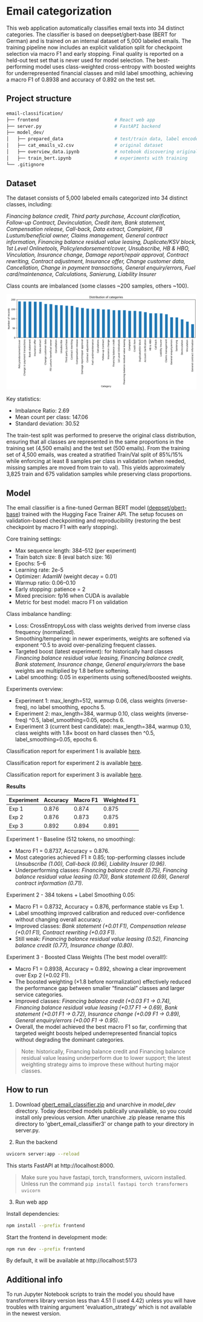 # Email categorization

This web application automatically classifies email texts into 34 distinct categories. The classifier is based on deepset/gbert-base (BERT for German) and is trained on an internal dataset of 5,000 labeled emails.
The training pipeline now includes an explicit validation split for checkpoint selection via macro F1 and early stopping. Final quality is reported on a held-out test set that is never used for model selection.
The best-performing model uses class-weighted cross-entropy with boosted weights for underrepresented financial classes and mild label smoothing, achieving a macro F1 of 0.8938 and accuracy of 0.892 on the test set.

## Project structure

``` bash
email-classification/
├── frontend                            # React web app
├── server.py                           # FastAPI backend
├── model_dev/
│   ├── prepared_data                   # test/train data, label encoder
│   ├── cat_emails_v2.csv               # original dataset
│   ├── overview_data.ipynb             # notebook discovering original dataset
│   ├── train_bert.ipynb                # experiments with training
└── .gitignore
```

## Dataset
The dataset consists of 5,000 labeled emails categorized into 34 distinct classes, including:

*Financing balance credit, Third party purchase, Account clarification, Follow-up Contract, Devinculation, Credit item, Bank statement, Compensation release, Call-back, Data extract, Complaint, FB Lustum/beneficial owner, Claims management, General contract information, Financing balance residual value leasing, Duplicate/KSV block, 1st Level Onlinetools, Policy/endorsement/cover, Unsubscribe, HB & HBO, Vinculation, Insurance change, Damage report/repair approval, Contract rewriting, Contract adjustment, Insurance offer, Change customer data, Cancellation, Change in payment transactions, General enquiry/errors, Fuel card/maintenance, Calculations, Sanierung, Liability Insurer*

Class counts are imbalanced (some classes ~200 samples, others ~100).

![There should be distribution histogram](srcForREADME/cat_distribution.png)

Key statistics:
- Imbalance Ratio: 2.69
- Mean count per class: 147.06
- Standard deviation: 30.52



The train-test split was performed to preserve the original class distribution, ensuring that all classes are represented in the same proportions in the training set (4,500 emails) and the test set (500 emails). 
From the training set of 4,500 emails, was created a stratified Train/Val split of 85%/15% while enforcing at least 8 samples per class in validation (when needed, missing samples are moved from train to val). This yields approximately 3,825 train and 675 validation samples while preserving class proportions.

## Model

The email classifier is a fine-tuned German BERT model ([deepset/gbert-base](https://huggingface.co/deepset/gbert-base)) trained with the Hugging Face Trainer API. The setup focuses on validation-based checkpointing and reproducibility (restoring the best checkpoint by macro F1 with early stopping).

Core training settings:
- Max sequence length: 384–512 (per experiment)
- Train batch size: 8 (eval batch size: 16)
- Epochs: 5–6
- Learning rate: 2e-5
- Optimizer: AdamW (weight decay = 0.01)
- Warmup ratio: 0.06–0.10
- Early stopping: patience = 2
- Mixed precision: fp16 when CUDA is available
- Metric for best model: macro F1 on validation

Class imbalance handling:
- Loss: CrossEntropyLoss with class weights derived from inverse class frequency (normalized).
- Smoothing/tempering: in newer experiments, weights are softened via exponent ^0.5 to avoid over-penalizing frequent classes.
- Targeted boost (latest experiment): for historically hard classes
*Financing balance residual value leasing, Financing balance credit, Bank statement, Insurance change, General enquiry/errors*
the base weights are multiplied by 1.8 before softening.
- Label smoothing: 0.05 in experiments using softened/boosted weights.

Experiments overview:
- Experiment 1: max_length=512, warmup 0.06, class weights (inverse-freq), no label smoothing, epochs 5.
- Experiment 2: max_length=384, warmup 0.10, class weights (inverse-freq) ^0.5, label_smoothing=0.05, epochs 6.
- Experiment 3 (current best candidate): max_length=384, warmup 0.10, class weights with 1.8× boost on hard classes then ^0.5, label_smoothing=0.05, epochs 6.

Classification report for experiment 1 is available [here](model_dev/gbert_email_classifier2/test_classification_report.txt).

Classification report for experiment 2 is available [here](model_dev/gbert_email_classifier3/test_classification_report.txt).

Classification report for experiment 3 is available [here](model_dev/gbert_email_classifier4/test_classification_report.txt).

**Results**

| Experiment | Accuracy | Macro F1 | Weighted F1 |
|------------|----------|----------|-------------|
| Exp 1      | 0.876    | 0.874    | 0.875       |
| Exp 2      | 0.876    | 0.873    | 0.875       |
| Exp 3      | 0.892    | 0.894    | 0.891       |

Experiment 1 - Baseline (512 tokens, no smoothing):
- Macro F1 = 0.8737, Accuracy = 0.876.
- Most categories achieved F1 ≥ 0.85; top-performing classes include *Unsubscribe (1.00), Call-back (0.96), Liability Insurer (0.96)*.
- Underperforming classes: *Financing balance credit (0.75), Financing balance residual value leasing (0.70), Bank statement (0.69), General contract information (0.71)*.

Experiment 2 - 384 tokens + Label Smoothing 0.05:
- Macro F1 = 0.8732, Accuracy = 0.876, performance stable vs Exp 1.
- Label smoothing improved calibration and reduced over-confidence without changing overall accuracy.
- Improved classes: *Bank statement (+0.01 F1), Compensation release (+0.01 F1), Contract rewriting (+0.03 F1)*.
- Still weak: *Financing balance residual value leasing (0.52), Financing balance credit (0.77), Insurance change (0.80)*.

Experiment 3 - Boosted Class Weights (The best model overall!):
- Macro F1 = 0.8938, Accuracy = 0.892, showing a clear improvement over Exp 2 (+0.02 F1).
- The boosted weighting (×1.8 before normalization) effectively reduced the performance gap between smaller “financial” classes and larger service categories.
- Improved classes: *Financing balance credit (+0.03 F1 → 0.74), Financing balance residual value leasing (+0.17 F1 → 0.69), Bank statement (+0.01 F1 → 0.72), Insurance change (+0.09 F1 → 0.89), General enquiry/errors (+0.00 F1 → 0.95)*.
- Overall, the model achieved the best macro F1 so far, confirming that targeted weight boosts helped underrepresented financial topics without degrading the dominant categories.  

> Note: historically, Financing balance credit and Financing balance residual value leasing underperform due to lower support; the latest weighting strategy aims to improve these without hurting major classes.

## How to run

1. Download [gbert_email_classifier.zip](https://drive.google.com/file/d/1VWfrqYZ4kSm8PJ6EfwRZXlRmUHX9KV5y/view?usp=share_link) and unarchive in *model_dev* directory. Today described models publically unavailable, so you could install only previous version. After unarchive .zip please rename this directory to 'gbert_email_classifier3' or change path to your directory in server.py.

2. Run the backend

``` bash
uvicorn server:app --reload
```

This starts FastAPI at http://localhost:8000.

> Make sure you have fastapi, torch, transformers, uvicorn installed. Unless run the command ```pip install fastapi torch transformers uvicorn```

3. Run web app

Install dependencies:

```bash
npm install --prefix frontend
```

Start the frontend in development mode:

```bash
npm run dev --prefix frontend
```

By default, it will be available at http://localhost:5173

## Additional info

To run Jupyter Notebook scripts to train the model you should have transformers library version less than 4.51 (I used 4.42) unless you will have troubles with training argument 'evaluation_strategy' which is not available in the newest version.